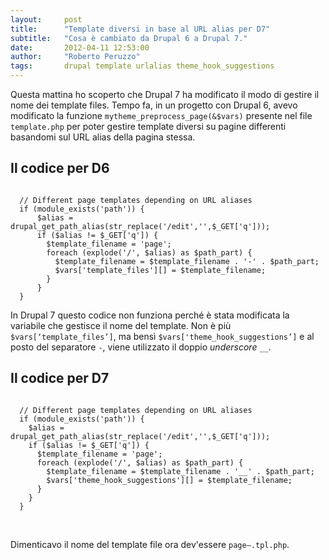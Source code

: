 ```yaml
---
layout:     post
title:      "Template diversi in base al URL alias per D7"
subtitle:   "Cosa è cambiato da Drupal 6 a Drupal 7."
date:       2012-04-11 12:53:00
author:     "Roberto Peruzzo"
tags:       drupal template urlalias theme_hook_suggestions
---
```


<p>Questa mattina ho scoperto che Drupal 7 ha modificato il modo di gestire il
  nome dei template files. Tempo fa, in un progetto con Drupal 6, avevo
  modificato la funzione <code>mytheme_preprocess_page(&$vars)</code> presente
  nel file <code>template.php</code> per poter gestire template diversi su
  pagine differenti basandomi sul URL alias della pagina stessa.</p>

<h2 class="section-heading">Il codice per D6</h2>
<pre><code>
  // Different page templates depending on URL aliases
  if (module_exists('path')) {
      $alias = drupal_get_path_alias(str_replace('/edit','',$_GET['q']));
      if ($alias != $_GET['q']) {
        $template_filename = 'page';
        foreach (explode('/', $alias) as $path_part) {
          $template_filename = $template_filename . '-' . $path_part;
          $vars['template_files'][] = $template_filename;
        }
      }
  }
</code></pre>

<p>In Drupal 7 questo codice non funziona perché è stata modificata la variabile
  che gestisce il nome del template. Non è più <code>$vars[‘template_files’]</code>,
  ma bensì <code>$vars['theme_hook_suggestions’]</code> e al posto del separatore
  <code>-</code>, viene utilizzato il doppio <em>underscore</em> <code>__</code>.</p>

<h2 class="section-heading">Il codice per D7</h2>
<pre><code>
  // Different page templates depending on URL aliases
  if (module_exists('path')) {
    $alias = drupal_get_path_alias(str_replace('/edit','',$_GET['q']));
    if ($alias != $_GET['q']) {
      $template_filename = 'page';
      foreach (explode('/', $alias) as $path_part) {
        $template_filename = $template_filename . '__' . $path_part;
        $vars['theme_hook_suggestions'][] = $template_filename;
      }
    }
  }
</code></pre>
<br />
<p>Dimenticavo il nome del template file ora dev'essere
  <code>page–<path_alias_part>.tpl.php</code>.</p>
